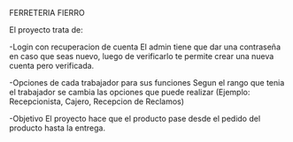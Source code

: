 FERRETERIA FIERRO

El proyecto trata de:

-Login con recuperacion de cuenta
El admin tiene que dar una contraseña en caso que seas nuevo, luego de verificarlo te permite crear una nueva cuenta pero verificada.

-Opciones de cada trabajador para sus funciones
Segun el rango que tenia el trabajador se cambia las opciones que puede realizar (Ejemplo: Recepcionista, Cajero, Recepcion de Reclamos)

-Objetivo
El proyecto hace que el producto pase desde el pedido del producto hasta la entrega.
